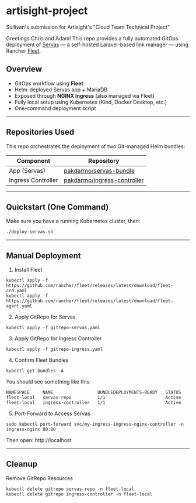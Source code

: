 # artisight-project
Sullivan's submission for Artisight's "Cloud Team Technical Project"

Greetings Chris and Adam! This repo provides a fully automated GitOps deployment of [Servas](https://hub.docker.com/r/beromir/servas) — a self-hosted Laravel-based link manager — using Rancher [Fleet](https://fleet.rancher.io/).

## Overview
- GitOps workflow using **Fleet**
- Helm-deployed Servas app + MariaDB
- Exposed through **NGINX Ingress** (also managed via Fleet)
- Fully local setup using Kubernetes (Kind, Docker Desktop, etc.)
- One-command deployment script

---

## Repositories Used

This repo orchestrates the deployment of two Git-managed Helm bundles:

| Component          | Repository |
|-------------------|------------|
| App (Servas)    | [pakdarmo/servas-bundle](https://github.com/pakdarmo/servas-bundle) |
| Ingress Controller | [pakdarmo/ingress-controller](https://github.com/pakdarmo/ingress-controller) |

---

## Quickstart (One Command)

Make sure you have a running Kubernetes cluster, then:

```bash
./deploy-servas.sh
```

---

## Manual Deployment

1. Install Fleet
```
kubectl apply -f https://github.com/rancher/fleet/releases/latest/download/fleet-crd.yaml
kubectl apply -f https://github.com/rancher/fleet/releases/latest/download/fleet-agent.yaml
```

2. Apply GitRepo for Servas
```
kubectl apply -f gitrepo-servas.yaml
```
3. Apply GitRepo for Ingress Controller
```
kubectl apply -f gitrepo-ingress.yaml
```
4. Confirm Fleet Bundles
```
kubectl get bundles -A
```
You should see something like this:
```
NAMESPACE     NAME                 BUNDLEDEPLOYMENTS-READY   STATUS
fleet-local   servas-repo          1/1                       Active
fleet-local   ingress-controller   1/1                       Active
```
5. Port-Forward to Access Servas
```
sudo kubectl port-forward svc/my-ingress-ingress-nginx-controller -n ingress-nginx 80:80
```
Then open:
http://localhost

---

## Cleanup

Remove GitRepo Resources
```
kubectl delete gitrepo servas-repo -n fleet-local
kubectl delete gitrepo ingress-controller -n fleet-local
```

